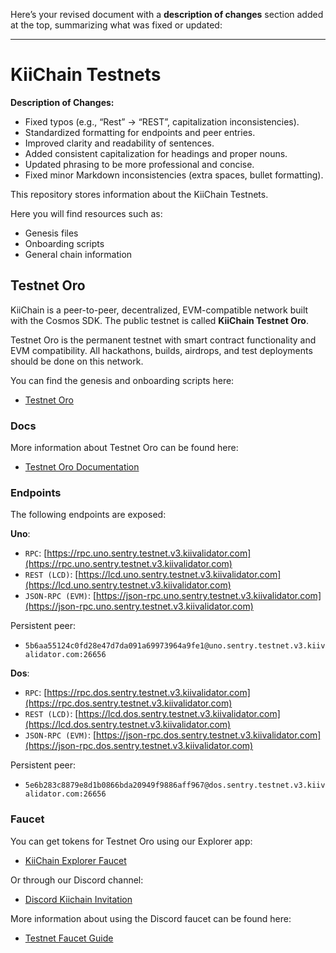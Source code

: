Here’s your revised document with a **description of changes** section added at the top, summarizing what was fixed or updated:

---

# KiiChain Testnets

**Description of Changes:**

* Fixed typos (e.g., “Rest” → “REST”, capitalization inconsistencies).
* Standardized formatting for endpoints and peer entries.
* Improved clarity and readability of sentences.
* Added consistent capitalization for headings and proper nouns.
* Updated phrasing to be more professional and concise.
* Fixed minor Markdown inconsistencies (extra spaces, bullet formatting).

This repository stores information about the KiiChain Testnets.

Here you will find resources such as:

* Genesis files
* Onboarding scripts
* General chain information

## Testnet Oro

KiiChain is a peer-to-peer, decentralized, EVM-compatible network built with the Cosmos SDK. The public testnet is called **KiiChain Testnet Oro**.

Testnet Oro is the permanent testnet with smart contract functionality and EVM compatibility. All hackathons, builds, airdrops, and test deployments should be done on this network.

You can find the genesis and onboarding scripts here:

* [Testnet Oro](./testnet_oro/)

### Docs

More information about Testnet Oro can be found here:

* [Testnet Oro Documentation](https://docs.kiiglobal.io/docs/build-on-kiichain/testnet-oro)

### Endpoints

The following endpoints are exposed:

**Uno**:

* `RPC`: [https://rpc.uno.sentry.testnet.v3.kiivalidator.com](https://rpc.uno.sentry.testnet.v3.kiivalidator.com)
* `REST (LCD)`: [https://lcd.uno.sentry.testnet.v3.kiivalidator.com](https://lcd.uno.sentry.testnet.v3.kiivalidator.com)
* `JSON-RPC (EVM)`: [https://json-rpc.uno.sentry.testnet.v3.kiivalidator.com](https://json-rpc.uno.sentry.testnet.v3.kiivalidator.com)

Persistent peer:

* `5b6aa55124c0fd28e47d7da091a69973964a9fe1@uno.sentry.testnet.v3.kiivalidator.com:26656`

**Dos**:

* `RPC`: [https://rpc.dos.sentry.testnet.v3.kiivalidator.com](https://rpc.dos.sentry.testnet.v3.kiivalidator.com)
* `REST (LCD)`: [https://lcd.dos.sentry.testnet.v3.kiivalidator.com](https://lcd.dos.sentry.testnet.v3.kiivalidator.com)
* `JSON-RPC (EVM)`: [https://json-rpc.dos.sentry.testnet.v3.kiivalidator.com](https://json-rpc.dos.sentry.testnet.v3.kiivalidator.com)

Persistent peer:

* `5e6b283c8879e8d1b0866bda20949f9886aff967@dos.sentry.testnet.v3.kiivalidator.com:26656`

### Faucet

You can get tokens for Testnet Oro using our Explorer app:

* [KiiChain Explorer Faucet](https://explorer.kiichain.io/wallet/accounts)

Or through our Discord channel:

* [Discord Kiichain Invitation](https://discord.com/invite/kiichain)

More information about using the Discord faucet can be found here:

* [Testnet Faucet Guide](https://docs.kiiglobal.io/docs/build-on-kiichain/developer-tools/testnet-faucet)
